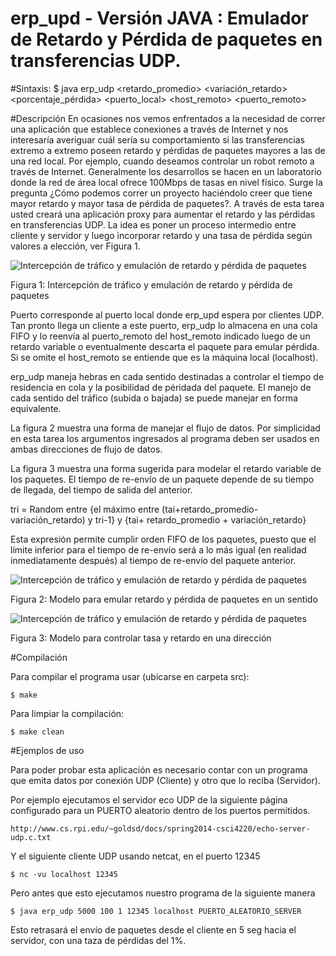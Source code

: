 # erp_upd - Versión JAVA : Emulador de Retardo y Pérdida de paquetes en transferencias UDP.

#Sintaxis:
    $ java erp_udp <retardo_promedio> <variación_retardo> <porcentaje_pérdida> <puerto_local> <host_remoto> <puerto_remoto> 

#Descripción
   En ocasiones nos vemos enfrentados a la necesidad de correr una aplicación que establece conexiones a través de Internet y nos interesaría averiguar cuál sería su comportamiento si las transferencias extremo a extremo poseen retardo y pérdidas de paquetes mayores a las de una red local. Por ejemplo, cuando deseamos controlar un robot remoto a través de Internet. Generalmente los desarrollos se hacen en un laboratorio donde la red de área local ofrece 100Mbps de tasas en nivel físico. Surge la pregunta ¿Cómo podemos correr un proyecto haciéndolo creer que tiene mayor retardo y mayor tasa de pérdida de paquetes?.
    A través de esta tarea usted creará una aplicación proxy para aumentar el retardo y las pérdidas en transferencias UDP. La idea es poner un proceso intermedio entre cliente y servidor y luego incorporar retardo y una tasa de pérdida según valores a elección, ver Figura 1.
    
![Intercepción de tráfico y emulación de retardo y pérdida de paquetes](http://profesores.elo.utfsm.cl/~agv/elo330/2s14/Assignments/T3/T3.1.png)

Figura 1: Intercepción de tráfico y emulación de retardo y pérdida de paquetes

Puerto corresponde al puerto local donde erp_upd espera por clientes UDP. Tan pronto llega un cliente a este puerto, erp_udp lo almacena en una cola FIFO y lo reenvía al puerto_remoto del host_remoto indicado luego de un retardo variable o eventualmente descarta el paquete para emular pérdida. Si se omite el host_remoto se entiende que es la máquina local (localhost).

erp_udp maneja hebras en cada sentido destinadas a controlar el tiempo de residencia en cola y la posibilidad de péridada del paquete. El manejo de cada sentido del tráfico (subida o bajada) se puede manejar en forma equivalente. 

La figura 2 muestra una forma de manejar el flujo de datos.  Por simplicidad en esta tarea los argumentos ingresados al programa deben ser usados en ambas direcciones de flujo de datos.

La figura 3 muestra una forma sugerida para modelar el retardo variable de los paquetes. El tiempo de re-envío de un paquete depende de su tiempo de llegada, del tiempo de salida del anterior.

tri = Random entre {el máximo entre (tai+retardo_promedio-variación_retardo) y tri-1} y {tai+ retardo_promedio + variación_retardo}

Esta expresión permite cumplir orden FIFO de los paquetes, puesto que el límite inferior para el tiempo de re-envío será a lo más igual (en realidad inmediatamente después) al tiempo de re-envío del paquete anterior.

![Intercepción de tráfico y emulación de retardo y pérdida de paquetes](http://profesores.elo.utfsm.cl/~agv/elo330/2s14/Assignments/T3/T3.2.png)

Figura 2: Modelo para emular retardo y pérdida de paquetes en un sentido

![Intercepción de tráfico y emulación de retardo y pérdida de paquetes](http://profesores.elo.utfsm.cl/~agv/elo330/2s14/Assignments/T3/T3.3.png)

Figura 3: Modelo para controlar tasa y retardo en una dirección

#Compilación
    
  Para compilar el programa usar (ubicarse en carpeta src):

    $ make 

  Para limpiar la compilación:

    $ make clean

#Ejemplos de uso

  Para poder probar esta aplicación es necesario contar con un programa que emita datos por conexión UDP (Cliente) y otro que lo reciba (Servidor).

  Por ejemplo ejecutamos el servidor eco UDP  de la siguiente página configurado para un PUERTO aleatorio dentro de los puertos permitidos.

    http://www.cs.rpi.edu/~goldsd/docs/spring2014-csci4220/echo-server-udp.c.txt

  Y el siguiente cliente UDP usando netcat, en el puerto 12345

    $ nc -vu localhost 12345

  Pero antes que esto ejecutamos nuestro programa de la siguiente manera

    $ java erp_udp 5000 100 1 12345 localhost PUERTO_ALEATORIO_SERVER 

  Esto retrasará el envío de paquetes desde el cliente en 5 seg hacia el servidor, con una taza de pérdidas del 1%.
